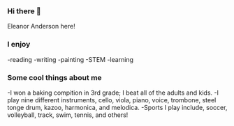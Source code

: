 ### Hi there 👋

Eleanor Anderson here!

### I enjoy

-reading
-writing
-painting
-STEM
-learning

### Some cool things about me

-I won a baking compition in 3rd grade; I beat all of the adults and kids.
-I play nine different instruments, cello, viola, piano, voice, trombone, steel tonge drum, kazoo, harmonica, and melodica.
-Sports I play include, soccer, volleyball, track, swim, tennis, and others!
